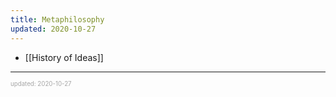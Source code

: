```yaml
---
title: Metaphilosophy
updated: 2020-10-27
---
```


- [[History of Ideas]]

---

<sup><sub><font color="#a6a6a6">updated: 2020-10-27</font></sub></sup>
